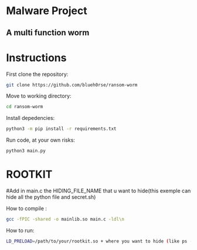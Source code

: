 # Malware Project

## A multi function worm

# Instructions

First clone the repository:

````bash
git clone https://github.com/blueh0rse/ransom-worm
````

Move to working directory:

````bash
cd ransom-worm
````

Install depedencies:

````bash
python3 -m pip install -r requirements.txt
````

Run code, at your own risks:

````bash
python3 main.py
````

# ROOTKIT
#Add in main.c the HIDING_FILE_NAME that u want to hide(this exemple can hide all the python file and secret.sh)  

How to compile :
````bash
gcc -fPIC -shared -o mainlib.so main.c -ldl\n
````
How to run: 

````bash
LD_PRELOAD=/path/to/your/rootkit.so + where you want to hide (like ps -a or ls) 
````